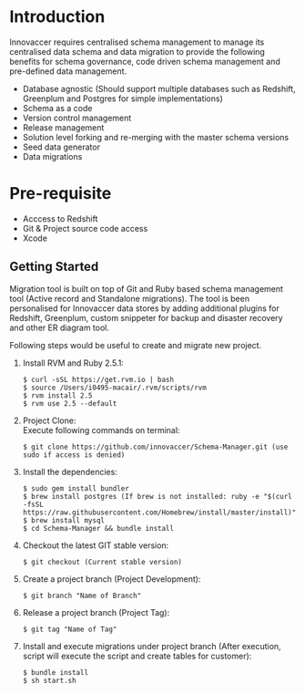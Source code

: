 # Introduction

Innovaccer requires centralised schema management to manage its centralised data schema and data migration to provide the following benefits for schema governance, code driven schema management and pre-defined data management.

* Database agnostic (Should support multiple databases such as Redshift, Greenplum and Postgres for simple implementations)
* Schema as a code
* Version control management 
* Release management 
* Solution level forking and re-merging with the master schema versions 
* Seed data generator
* Data migrations

# Pre-requisite 

- Acccess to Redshift 
- Git & Project source code access
- Xcode

## Getting Started

Migration tool is built on top of Git and Ruby based schema management tool (Active record and Standalone migrations). The tool is been personalised for Innovaccer data stores by adding additional plugins for Redshift, Greenplum, custom snippeter for backup and disaster recovery and other ER diagram tool.

Following steps would be useful to create and migrate new project.

1. Install RVM and Ruby 2.5.1:</br> 

       $ curl -sSL https://get.rvm.io | bash
       $ source /Users/i0495-macair/.rvm/scripts/rvm
       $ rvm install 2.5
       $ rvm use 2.5 --default

2. Project Clone:</br> 
   Execute following commands on terminal:</br>
           
       $ git clone https://github.com/innovaccer/Schema-Manager.git (use sudo if access is denied)

3. Install the dependencies:</br>

       $ sudo gem install bundler
       $ brew install postgres (If brew is not installed: ruby -e "$(curl -fsSL https://raw.githubusercontent.com/Homebrew/install/master/install)")
       $ brew install mysql
       $ cd Schema-Manager && bundle install
        
4. Checkout the latest GIT stable version:</br>

       $ git checkout (Current stable version)

5. Create a project branch (Project Development):</br>

       $ git branch "Name of Branch" 
	   
6. Release a project branch (Project Tag):</br>

       $ git tag "Name of Tag" 
	   
7. Install and execute migrations under project branch (After execution, script will execute the script and create tables for customer):</br>

       $ bundle install
       $ sh start.sh 
